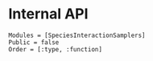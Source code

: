 # Internal API

```@autodocs
Modules = [SpeciesInteractionSamplers]
Public = false
Order = [:type, :function]
```

